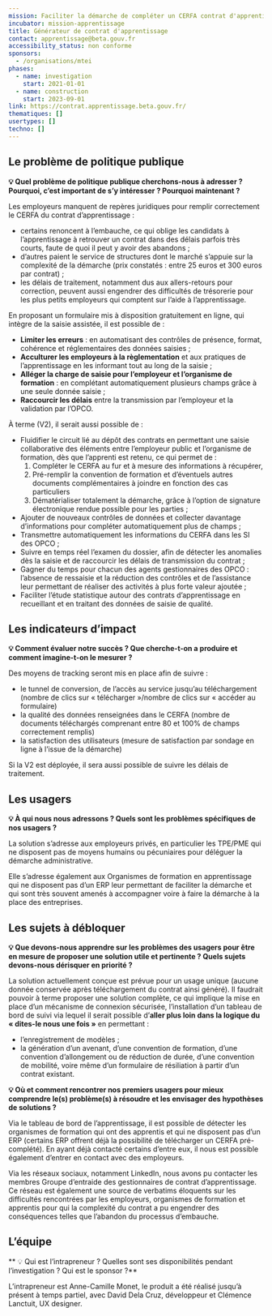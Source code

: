 ```yaml
---
mission: Faciliter la démarche de compléter un CERFA contrat d'apprentissage.
incubator: mission-apprentissage
title: Générateur de contrat d'apprentissage
contact: apprentissage@beta.gouv.fr
accessibility_status: non conforme
sponsors:
  - /organisations/mtei
phases:
  - name: investigation
    start: 2021-01-01
  - name: construction
    start: 2023-09-01
link: https://contrat.apprentissage.beta.gouv.fr/
thematiques: []
usertypes: []
techno: []
---
```

## Le problème de politique publique

**💡 Quel problème de politique publique cherchons-nous à adresser ? Pourquoi, c’est important de s’y intéresser ? Pourquoi maintenant ?**

Les employeurs manquent de repères juridiques pour remplir correctement le CERFA du contrat d’apprentissage :
 - certains renoncent à l’embauche, ce qui oblige les candidats à l’apprentissage à retrouver un contrat dans des délais parfois très courts, faute de quoi il peut y avoir des abandons ; 
- d’autres paient le service de structures dont le marché s’appuie sur la complexité de la démarche (prix constatés : entre 25 euros et 300 euros par contrat) ; 
- les délais de traitement, notamment dus aux allers-retours pour correction, peuvent aussi engendrer des difficultés de trésorerie pour les plus petits employeurs qui comptent sur l’aide à l’apprentissage.

En proposant un formulaire mis à disposition gratuitement en ligne, qui intègre de la saisie assistée, il est possible de :
- **Limiter les erreurs** : en automatisant des contrôles de présence, format, cohérence et réglementaires des données saisies ;
- **Acculturer les employeurs à la règlementation** et aux pratiques de l’apprentissage en les informant tout au long de la saisie ;
- **Alléger la charge de saisie pour l’employeur et l’organisme de formation** : en complétant automatiquement plusieurs champs grâce à une seule donnée saisie ; 
- **Raccourcir les délais** entre la transmission par l’employeur et la validation par l’OPCO.

À terme (V2), il serait aussi possible de : 
- Fluidifier le circuit lié au dépôt des contrats en permettant une saisie collaborative des éléments entre l’employeur public et l’organisme de formation, dès que l’apprenti est retenu, ce qui permet de : 
   1.	Compléter le CERFA au fur et à mesure des informations à récupérer, 
  2.	Pré-remplir la convention de formation et d’éventuels autres documents complémentaires à joindre en fonction des cas particuliers
  3.	Dématérialiser totalement la démarche, grâce à l’option de signature électronique rendue possible pour les parties ;
- Ajouter de nouveaux contrôles de données et collecter davantage d’informations pour compléter automatiquement plus de champs ;
- Transmettre automatiquement les informations du CERFA dans les SI des OPCO ;
- Suivre en temps réel l’examen du dossier, afin de détecter les anomalies dès la saisie et de raccourcir les délais de transmission du contrat ;
- Gagner du temps pour chacun des agents gestionnaires des OPCO : l’absence de ressaisie et la réduction des contrôles et de l’assistance leur permettant de réaliser des activités à plus forte valeur ajoutée ;
- Faciliter l’étude statistique autour des contrats d’apprentissage en recueillant et en traitant des données de saisie de qualité.

## Les indicateurs d’impact

**💡 Comment évaluer notre succès ? Que cherche-t-on a produire et comment imagine-t-on le mesurer ?**

Des moyens de tracking seront mis en place afin de suivre : 
- le tunnel de conversion, de l’accès au service jusqu’au téléchargement (nombre de clics sur « télécharger »/nombre de clics sur « accéder au formulaire)
- la qualité des données renseignées dans le CERFA (nombre de documents téléchargés comprenant entre 80 et 100% de champs correctement remplis)
- la satisfaction des utilisateurs (mesure de satisfaction par sondage en ligne à l’issue de la démarche)

Si la V2 est déployée, il sera aussi possible de suivre les délais de traitement.

## Les usagers

**💡 À qui nous nous adressons ? Quels sont les problèmes spécifiques de nos usagers ?**

La solution s’adresse aux employeurs privés, en particulier les TPE/PME qui ne disposent pas de moyens humains ou pécuniaires pour déléguer la démarche administrative. 

Elle s’adresse également aux Organismes de formation en apprentissage qui ne disposent pas d’un ERP leur permettant de faciliter la démarche et qui sont très souvent amenés à accompagner voire à faire la démarche à la place des entreprises.


## Les sujets à débloquer

**💡 Que devons-nous apprendre sur les problèmes des usagers pour être en mesure de proposer une solution utile et pertinente ? Quels sujets devons-nous dérisquer en priorité ?**

La solution actuellement conçue est prévue pour un usage unique (aucune donnée conservée après téléchargement du contrat ainsi généré). Il faudrait pouvoir à terme proposer une solution complète, ce qui implique la mise en place d’un mécanisme de connexion sécurisée, l’installation d’un tableau de bord de suivi via lequel il serait possible d’**aller plus loin dans la logique du « dites-le nous une fois »** en permettant :

- l’enregistrement de modèles ;
- la génération d’un avenant, d’une convention de formation, d’une convention d’allongement ou de réduction de durée, d’une convention de mobilité, voire même d’un formulaire de résiliation à partir d’un contrat existant.

**💡 Où et comment rencontrer nos premiers usagers pour mieux comprendre le(s) problème(s) à résoudre et les envisager des hypothèses de solutions ?**

Via le tableau de bord de l’apprentissage, il est possible de détecter les organismes de formation qui ont des apprentis et qui ne disposent pas d’un ERP (certains ERP offrent déjà la possibilité de télécharger un CERFA pré-complété). En ayant déjà contacté certains d’entre eux, il nous est possible également d’entrer en contact avec des employeurs.

Via les réseaux sociaux, notamment LinkedIn, nous avons pu contacter les membres Groupe d’entraide des gestionnaires de contrat d’apprentissage. Ce réseau est également une source de verbatims éloquents sur les difficultés rencontrées par les employeurs, organismes de formation et apprentis pour qui la complexité du contrat a pu engendrer des conséquences telles que l’abandon du processus d’embauche.

## L’équipe

** 💡 Qui est l’intrapreneur ? Quelles sont ses disponibilités pendant l’investigation ? Qui est le sponsor ?**

L’intrapreneur est Anne-Camille Monet, le produit a été réalisé jusqu’à présent à temps partiel, avec David Dela Cruz, développeur et Clémence Lanctuit, UX designer.